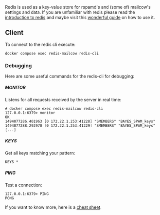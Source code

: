 Redis is used as a key-value store for rspamd's and (some of) mailcow's settings and data. If you are unfamiliar with redis please read the [introduction to redis](https://redis.io/topics/introduction) and maybe visit this [wonderful guide](http://try.redis.io/) on how to use it.

## Client

To connect to the redis cli execute:

```
docker compose exec redis-mailcow redis-cli
```

### Debugging

Here are some useful commands for the redis-cli for debugging:

##### MONITOR

Listens for all requests received by the server in real time:

```
# docker compose exec redis-mailcow redis-cli
127.0.0.1:6379> monitor
OK
1494077286.401963 [0 172.22.1.253:41228] "SMEMBERS" "BAYES_SPAM_keys"
1494077288.292970 [0 172.22.1.253:41229] "SMEMBERS" "BAYES_SPAM_keys"
[...]
```

##### KEYS

Get all keys matching your pattern:

```
KEYS *
```

##### PING

Test a connection:

```
127.0.0.1:6379> PING
PONG
```

If you want to know more, here is a [cheat sheet](https://www.cheatography.com/tasjaevan/cheat-sheets/redis/).
